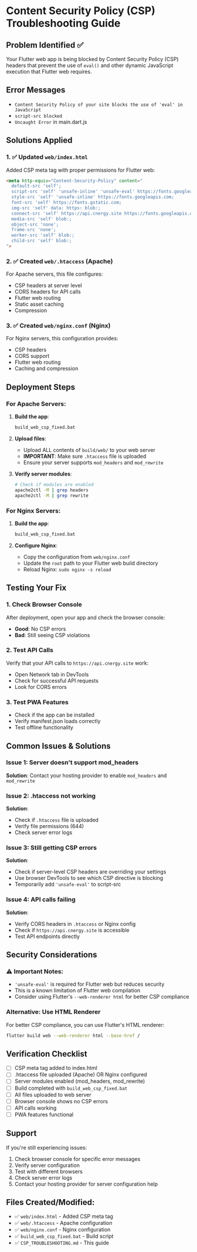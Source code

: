 # Content Security Policy (CSP) Troubleshooting Guide

## Problem Identified ✅
Your Flutter web app is being blocked by Content Security Policy (CSP) headers that prevent the use of `eval()` and other dynamic JavaScript execution that Flutter web requires.

## Error Messages
- `Content Security Policy of your site blocks the use of 'eval' in JavaScript`
- `script-src blocked`
- `Uncaught Error` in main.dart.js

## Solutions Applied

### 1. ✅ Updated `web/index.html`
Added CSP meta tag with proper permissions for Flutter web:
```html
<meta http-equiv="Content-Security-Policy" content="
  default-src 'self';
  script-src 'self' 'unsafe-inline' 'unsafe-eval' https://fonts.googleapis.com https://fonts.gstatic.com;
  style-src 'self' 'unsafe-inline' https://fonts.googleapis.com;
  font-src 'self' https://fonts.gstatic.com;
  img-src 'self' data: https: blob:;
  connect-src 'self' https://api.cnergy.site https://fonts.googleapis.com;
  media-src 'self' blob:;
  object-src 'none';
  frame-src 'none';
  worker-src 'self' blob:;
  child-src 'self' blob:;
">
```

### 2. ✅ Created `web/.htaccess` (Apache)
For Apache servers, this file configures:
- CSP headers at server level
- CORS headers for API calls
- Flutter web routing
- Static asset caching
- Compression

### 3. ✅ Created `web/nginx.conf` (Nginx)
For Nginx servers, this configuration provides:
- CSP headers
- CORS support
- Flutter web routing
- Caching and compression

## Deployment Steps

### For Apache Servers:
1. **Build the app**:
   ```bash
   build_web_csp_fixed.bat
   ```

2. **Upload files**:
   - Upload ALL contents of `build/web/` to your web server
   - **IMPORTANT**: Make sure `.htaccess` file is uploaded
   - Ensure your server supports `mod_headers` and `mod_rewrite`

3. **Verify server modules**:
   ```bash
   # Check if modules are enabled
   apache2ctl -M | grep headers
   apache2ctl -M | grep rewrite
   ```

### For Nginx Servers:
1. **Build the app**:
   ```bash
   build_web_csp_fixed.bat
   ```

2. **Configure Nginx**:
   - Copy the configuration from `web/nginx.conf`
   - Update the `root` path to your Flutter web build directory
   - Reload Nginx: `sudo nginx -s reload`

## Testing Your Fix

### 1. Check Browser Console
After deployment, open your app and check the browser console:
- **Good**: No CSP errors
- **Bad**: Still seeing CSP violations

### 2. Test API Calls
Verify that your API calls to `https://api.cnergy.site` work:
- Open Network tab in DevTools
- Check for successful API requests
- Look for CORS errors

### 3. Test PWA Features
- Check if the app can be installed
- Verify manifest.json loads correctly
- Test offline functionality

## Common Issues & Solutions

### Issue 1: Server doesn't support mod_headers
**Solution**: Contact your hosting provider to enable `mod_headers` and `mod_rewrite`

### Issue 2: .htaccess not working
**Solution**: 
- Check if `.htaccess` file is uploaded
- Verify file permissions (644)
- Check server error logs

### Issue 3: Still getting CSP errors
**Solution**: 
- Check if server-level CSP headers are overriding your settings
- Use browser DevTools to see which CSP directive is blocking
- Temporarily add `'unsafe-eval'` to script-src

### Issue 4: API calls failing
**Solution**:
- Verify CORS headers in `.htaccess` or Nginx config
- Check if `https://api.cnergy.site` is accessible
- Test API endpoints directly

## Security Considerations

### ⚠️ Important Notes:
- `'unsafe-eval'` is required for Flutter web but reduces security
- This is a known limitation of Flutter web compilation
- Consider using Flutter's `--web-renderer html` for better CSP compliance

### Alternative: Use HTML Renderer
For better CSP compliance, you can use Flutter's HTML renderer:
```bash
flutter build web --web-renderer html --base-href /
```

## Verification Checklist

- [ ] CSP meta tag added to index.html
- [ ] .htaccess file uploaded (Apache) OR Nginx configured
- [ ] Server modules enabled (mod_headers, mod_rewrite)
- [ ] Build completed with `build_web_csp_fixed.bat`
- [ ] All files uploaded to web server
- [ ] Browser console shows no CSP errors
- [ ] API calls working
- [ ] PWA features functional

## Support

If you're still experiencing issues:
1. Check browser console for specific error messages
2. Verify server configuration
3. Test with different browsers
4. Check server error logs
5. Contact your hosting provider for server configuration help

## Files Created/Modified:
- ✅ `web/index.html` - Added CSP meta tag
- ✅ `web/.htaccess` - Apache configuration
- ✅ `web/nginx.conf` - Nginx configuration  
- ✅ `build_web_csp_fixed.bat` - Build script
- ✅ `CSP_TROUBLESHOOTING.md` - This guide

















